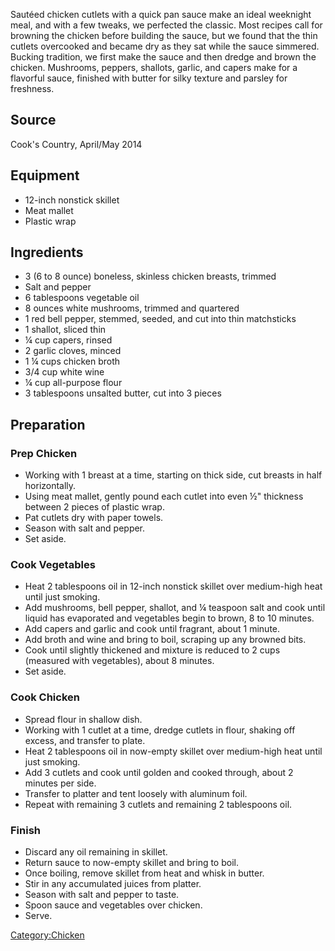 Sautéed chicken cutlets with a quick pan sauce make an ideal weeknight
meal, and with a few tweaks, we perfected the classic. Most recipes call
for browning the chicken before building the sauce, but we found that
the thin cutlets overcooked and became dry as they sat while the sauce
simmered. Bucking tradition, we first make the sauce and then dredge and
brown the chicken. Mushrooms, peppers, shallots, garlic, and capers make
for a flavorful sauce, finished with butter for silky texture and
parsley for freshness.

## Source

Cook's Country, April/May 2014

## Equipment

-   12-inch nonstick skillet
-   Meat mallet
-   Plastic wrap

## Ingredients

-   3 (6 to 8 ounce) boneless, skinless chicken breasts, trimmed
-   Salt and pepper
-   6 tablespoons vegetable oil
-   8 ounces white mushrooms, trimmed and quartered
-   1 red bell pepper, stemmed, seeded, and cut into thin matchsticks
-   1 shallot, sliced thin
-   ¼ cup capers, rinsed
-   2 garlic cloves, minced
-   1 ¼ cups chicken broth
-   3/4 cup white wine
-   ¼ cup all-purpose flour
-   3 tablespoons unsalted butter, cut into 3 pieces

## Preparation

### Prep Chicken

-   Working with 1 breast at a time, starting on thick side, cut breasts
    in half horizontally.
-   Using meat mallet, gently pound each cutlet into even ½" thickness
    between 2 pieces of plastic wrap.
-   Pat cutlets dry with paper towels.
-   Season with salt and pepper.
-   Set aside.

### Cook Vegetables

-   Heat 2 tablespoons oil in 12-inch nonstick skillet over medium-high
    heat until just smoking.
-   Add mushrooms, bell pepper, shallot, and ¼ teaspoon salt and cook
    until liquid has evaporated and vegetables begin to brown, 8 to 10
    minutes.
-   Add capers and garlic and cook until fragrant, about 1 minute.
-   Add broth and wine and bring to boil, scraping up any browned bits.
-   Cook until slightly thickened and mixture is reduced to 2 cups
    (measured with vegetables), about 8 minutes.
-   Set aside.

### Cook Chicken

-   Spread flour in shallow dish.
-   Working with 1 cutlet at a time, dredge cutlets in flour, shaking
    off excess, and transfer to plate.
-   Heat 2 tablespoons oil in now-empty skillet over medium-high heat
    until just smoking.
-   Add 3 cutlets and cook until golden and cooked through, about 2
    minutes per side.
-   Transfer to platter and tent loosely with aluminum foil.
-   Repeat with remaining 3 cutlets and remaining 2 tablespoons oil.

### Finish

-   Discard any oil remaining in skillet.
-   Return sauce to now-empty skillet and bring to boil.
-   Once boiling, remove skillet from heat and whisk in butter.
-   Stir in any accumulated juices from platter.
-   Season with salt and pepper to taste.
-   Spoon sauce and vegetables over chicken.
-   Serve.

[Category:Chicken](Category:Chicken "wikilink")